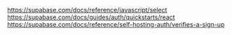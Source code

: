 https://supabase.com/docs/reference/javascript/select
https://supabase.com/docs/guides/auth/quickstarts/react
https://supabase.com/docs/reference/self-hosting-auth/verifies-a-sign-up
